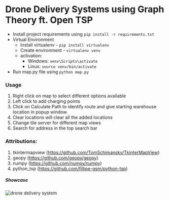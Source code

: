 # Drone Delivery Systems using Graph Theory ft. Open TSP

- Install project requirements using ``` pip install -r requirements.txt ```
- Virtual Environment
  - Install virtualenv - ``` pip install virtualenv ```
  - Create environment - ``` virtualenv venv ```
  - activation:
    - Windows: ``` venv\Scripts\activate ```
    - Linux: ``` source venv/bin/activate ```
- Run map.py file using ``` python map.py ```

### Usage
1. Right click on map to select different options available
2. Left click to add charging points
3. Click on Calculate Path to identify route and give starting warehouse location in popup window.
4. Clear locations will clear all the added locations
5. Change tile server for different map views
6. Search for address in the top search bar

### Attributions:
1. tkintermapview (https://github.com/TomSchimansky/TkinterMapView)
2. geopy (https://github.com/geopy/geopy)
3. numpy (https://github.com/numpy/numpy)
4. python_tsp (https://github.com/fillipe-gsm/python-tsp)


##### Showcase
![drone delivery system](https://github.com/ynvp/DroneDeliverySystems/blob/main/images/showcase1.png?raw=true)
